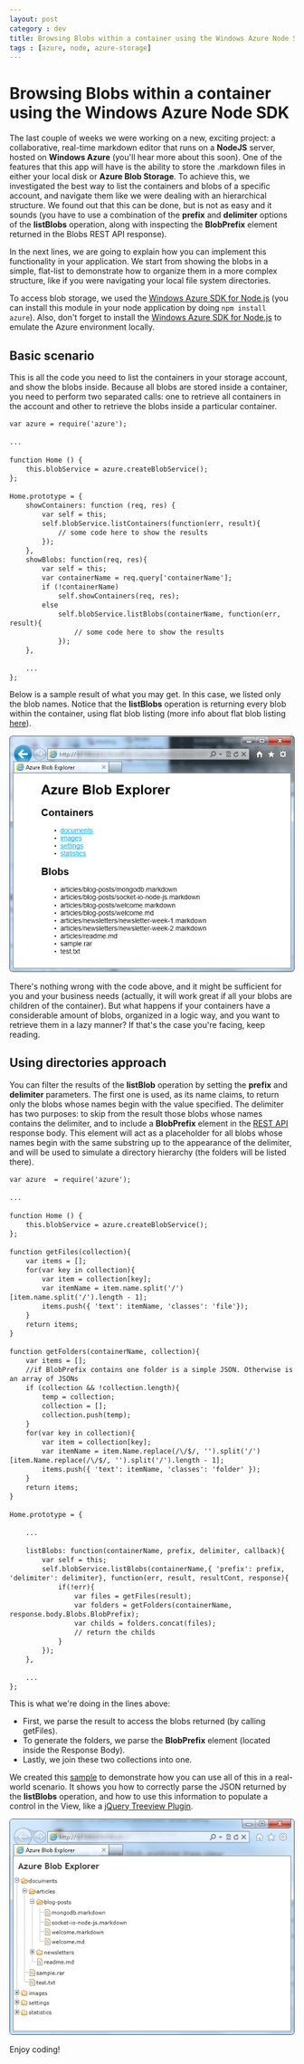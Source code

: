 ```yaml
---
layout: post
category : dev
title: Browsing Blobs within a container using the Windows Azure Node SDK
tags : [azure, node, azure-storage]
---
```


# Browsing Blobs within a container using the Windows Azure Node SDK

The last couple of weeks we were working on a new, exciting project: a collaborative, real-time markdown editor that runs on a **NodeJS**  server, hosted on **Windows Azure** (you'll hear more about this soon). One of the features that this app will have is the ability to store the .markdown files in either your local disk or **Azure Blob Storage**. To achieve this, we investigated the best way to list the containers and blobs of a specific account, and navigate them like we were dealing with an hierarchical structure. We found out that this can be done, but is not as easy and it sounds (you have to use a combination of the **prefix** and **delimiter** options of the **listBlobs** operation, along with inspecting the **BlobPrefix** element returned in the Blobs REST API response). 

In the next lines, we are going to explain how you can implement this functionality in your application. We start from showing the blobs in a simple, flat-list to demonstrate how to organize them in a more complex structure, like if you were navigating your local file system directories.

To access blob storage, we used the [Windows Azure SDK for Node.js](https://github.com/WindowsAzure/azure-sdk-for-node) (you can install this module in your node application by doing `npm install azure`). Also, don't forget to install the [Windows Azure SDK for Node.js](https://www.windowsazure.com/en-us/develop/nodejs/) to emulate the Azure environment locally.

## Basic scenario

This is all the code you need to list the containers in your storage account, and show the blobs inside. Because all blobs are stored inside a container, you need to perform two separated calls: one to retrieve all containers in the account and other to retrieve the blobs inside a particular container. 

	var azure = require('azure');

	...

	function Home () {
		this.blobService = azure.createBlobService();
	};

	Home.prototype = {
	    showContainers: function (req, res) {
	        var self = this;
	        self.blobService.listContainers(function(err, result){
				// some code here to show the results
			});
	    },
		showBlobs: function(req, res){
			var self = this;
			var containerName = req.query['containerName'];
			if (!containerName)
				self.showContainers(req, res);
			else
				self.blobService.listBlobs(containerName, function(err, result){
					// some code here to show the results
				});
		},

		...
	};

Below is a sample result of what you may get. In this case, we listed only the blob names. Notice that the **listBlobs** operation is returning every blob within the container, using flat blob listing (more info about flat blob listing [here](http://msdn.microsoft.com/en-us/library/windowsazure/microsoft.windowsazure.storageclient.blobrequestoptions.useflatbloblisting.aspx)).

![](browsing-blobs-within-a-container-using-the-azure-node-sdk/simple-sample-result.png "Simple sample Result")

There's nothing wrong with the code above, and it might be sufficient for you and your business needs (actually, it will work great if all your blobs are children of the container). But what happens if your containers have a considerable amount of blobs, organized in a logic way, and you want to retrieve them in a lazy manner? If that's the case you're facing, keep reading.

## Using directories approach

You can filter the results of the **listBlob** operation by setting the **prefix** and **delimiter** parameters. The first one is used, as its name claims, to return only the blobs whose names begin with the value specified. The delimiter has two purposes: to skip from the result those blobs whose names contains the delimiter, and to include a **BlobPrefix** element in the [REST API](http://msdn.microsoft.com/en-us/library/windowsazure/dd135734.aspx) response body. 
This element will act as a placeholder for all blobs whose names begin with the same substring up to the appearance of the delimiter, and will be used to simulate a directory hierarchy (the folders will be listed there).


	var azure  = require('azure');

	...

	function Home () {
		this.blobService = azure.createBlobService();
	};

	function getFiles(collection){
		var items = [];
		for(var key in collection){
			var item = collection[key];
			var itemName = item.name.split('/')[item.name.split('/').length - 1];
			items.push({ 'text': itemName, 'classes': 'file'});
		}
		return items;
	}

	function getFolders(containerName, collection){
		var items = [];
		//if BlobPrefix contains one folder is a simple JSON. Otherwise is an array of JSONs
		if (collection && !collection.length){
			temp = collection;
			collection = [];
			collection.push(temp);
		}
		for(var key in collection){
			var item = collection[key];
			var itemName = item.Name.replace(/\/$/, '').split('/')[item.Name.replace(/\/$/, '').split('/').length - 1];
			items.push({ 'text': itemName, 'classes': 'folder' });
		}
		return items;
	}

	Home.prototype = {
    	
    	...

    	listBlobs: function(containerName, prefix, delimiter, callback){
			var self = this;
			self.blobService.listBlobs(containerName,{ 'prefix': prefix, 'delimiter': delimiter}, function(err, result, resultCont, response){
				if(!err){
					var files = getFiles(result);
					var folders = getFolders(containerName, response.body.Blobs.BlobPrefix);
					var childs = folders.concat(files);
					// return the childs
				}
			});
		},

    	...
	};

This is what we're doing in the lines above:

* First, we parse the result to access the blobs returned (by calling getFiles). 
* To generate the folders, we parse the **BlobPrefix** element (located inside the Response Body).
* Lastly, we join these two collections into one.

We created this [sample](https://github.com/nanovazquez/common/tree/master/azure-blob-explorer-tree-view) to demonstrate how you can use all of this in a real-world scenario. It shows you how to correctly parse the JSON returned by the **listBlobs** operation, and how to use this information to populate a control in the View, like a [jQuery Treeview Plugin](https://github.com/jzaefferer/jquery-treeview).

![](browsing-blobs-within-a-container-using-the-azure-node-sdk/treeview-sample-result.png "Showing the blobs in a TreeView")

Enjoy coding!